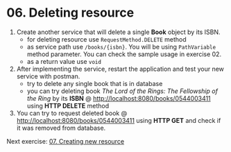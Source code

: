 # 06. Deleting resource

1. Create another service that will delete a single **Book** object by its ISBN.
	- for deleting resource use `RequestMethod.DELETE` method
	- as service path use `/books/{isbn}`. You will be using `PathVariable` method parameter. You can check the sample usage in exercise 02.
	- as a return value use `void`
2. After implementing the service, restart the application and test your new service with postman.
	- try to delete any single book that is in database
	- you can try deleting book *The Lord of the Rings: The Fellowship of the Ring* by its **ISBN** @ [http://localhost:8080/books/0544003411](http://localhost:8080/books/0544003411) using **HTTP DELETE** method
3. You can try to request deleted book @ [http://localhost:8080/books/0544003411](http://localhost:8080/books/0544003411) using **HTTP GET** and check if it was removed from database.

Next exercise: [07. Creating new resource](https://github.com/jurajtoth/fei-rest/tree/master/07.%20Creating%20new%20resource)
